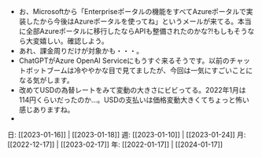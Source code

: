 - お、Microsoftから「Enterpriseポータルの機能をすべてAzureポータルで実装したから今後はAzureポータルを使ってね」というメールが来てる。本当に全部Azureポータルに移行したならAPIも整備されたのかな?!もしもそうなら大変嬉しい。確認しよう。
- あれ、課金周りだけが対象かも・・・。
- ChatGPTがAzure OpenAI Serviceにもうすぐ来るそうです。以前のチャットボットブームは冷ややかな目で見てましたが、今回は一気にすごいことになる気がします。
- 改めてUSDの為替レートをみて変動の大きさにビビってる。2022年1月は114円くらいだったのか…。USDの支払いは価格変動大きくてちょっと怖い感じありますね。
- 

日: [[2023-01-16]] | [[2023-01-18]]
週: [[2023-01-10]] | [[2023-01-24]]
月: [[2022-12-17]] | [[2023-02-17]]
年: [[2022-01-17]] | [[2024-01-17]]